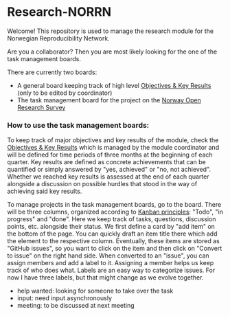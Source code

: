 # Research-NORRN

Welcome! This repository is used to manage the research module for the Norwegian Reproducibility Network.

Are you a collaborator? Then you are most likely looking for the one of the task management boards.

There are currently two boards:
- A general board keeping track of high level [Objectives & Key Results](https://github.com/users/troettge/projects/2) (only to be edited by coordinator)
- The task management board for the project on the [Norway Open Research Survey](https://github.com/users/troettge/projects/1/views/1)

### How to use the task management boards:

To keep track of major objectives and key results of the module, check the [Objectives & Key Results](https://github.com/users/troettge/projects/2) which is managed by the module coordinator and will be defined for time periods of three months at the beginning of each quarter. Key results are defined as concrete achievements that can be quantified or simply answered by "yes, achieved" or "no, not achieved". Whether we reached key results is assessed at the end of each quarter alongside a discussion on possible hurdles that stood in the way of achieving said key results.

To manage projects in the task management boards, go to the board. There will be three columns, organized according to [Kanban principles](https://kanbanize.com/kanban-resources): "Todo", "in progress" and "done". Here we keep track of tasks, questions, discussion points, etc. alongside their status. We first define a card by "add item" on the bottom of the page. You can quickly draft an item title there which add the element to the respective column. Eventually, these items are stored as "GitHub issues", so you want to click on the item and then click on "Convert to issue" on the right hand side. When converted to an "issue", you can assign members and add a label to it. Assigning a member helps us keep track of who does what. Labels are an easy way to categorize issues. For now I have three labels, but that might change as we evolve together. 
- help wanted: looking for someone to take over the task
- input: need input asynchronously
- meeting: to be discussed at next meeting



